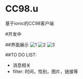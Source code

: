 # CC98.u
基于ionic的CC98客户端

#开发中

##界面展示
![1](http://139.129.28.8/imgres/ss1.png)
![2](http://139.129.28.8/imgres/ss2.png)
![3](http://139.129.28.8/imgres/ss3.png)

##TO DO LIST:
- 消息相关
- filter: 时间，性别，图片，链接等


